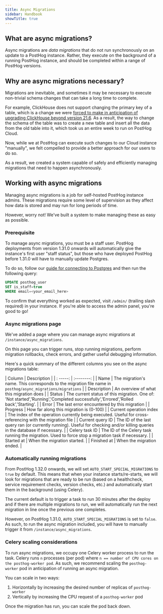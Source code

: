 ```yaml
---
title: Async Migrations
sidebar: Handbook
showTitle: true
---
```


## What are async migrations?

Async migrations are _data migrations_ that do not run synchronously on an update to a PostHog instance. Rather, they execute on the background of a running PostHog instance, and should be completed within a range of PostHog versions. 

## Why are async migrations necessary?

Migrations are inevitable, and sometimes it may be necessary to execute non-trivial schema changes that can take a long time to complete. 

For example, ClickHouse does not support changing the primary key of a table, which is a change we were [forced to make in anticipation of upgrading ClickHouse beyond version 21.6](https://github.com/PostHog/posthog/issues/5684). As a result, the way to change the schema of the table was to create a new table and insert all the data from the old table into it, which took us an entire week to run on PostHog Cloud.

Now, while we at PostHog can execute such changes to our Cloud instance "manually", we felt compelled to provide a better approach for our users to do so.

As a result, we created a system capable of safely and efficiently managing migrations that need to happen asynchronously.

## Working with async migrations

Managing async migrations is a job for self-hosted PostHog instance admins. These migrations require some level of supervision as they affect how data is stored and may run for long periods of time.

However, worry not! We've built a system to make managing these as easy as possible.

### Prerequisite

To manage async migrations, you must be a staff user. PostHog deployments from version 1.31.0 onwards will automatically give the instance's first user "staff status", but those who have deployed PostHog before 1.31.0 will have to manually update Postgres.

To do so, follow our [guide for connecting to Postgres](/docs/self-host/deploy/troubleshooting#how-do-i-connect-to-postgres) and then run the following query:

```sql
UPDATE posthog_user 
SET is_staff=true
WHERE email=<your_email_here>
```

To confirm that everything worked as expected, visit `/admin/` (trailing slash required) in your instance. If you're able to access the admin panel, you're good to go!

### Async migrations page

We've added a page where you can manage async migrations at `/instance/async_migrations`. 

On this page you can trigger runs, stop running migrations, perform migration rollbacks, check errors, and gather useful debugging information.

Here's a quick summary of the different columns you see on the async migrations table:

| Column | Description |
| : -----: | :--------: |
| Name     | The migration's name. This corresponds to the migration file name in `posthog/async_migrations/migrations` |
| Description | An overview of what this migration does |
| Status | The current status of this migration. One of: 'Not started','Running','Completed successfully','Errored','Rolled back','Starting'. |
| Error | The last error encountered by this migration |
| Progress | How far along this migration is (0-100) |
| Current operation index | The index of the operation currently being executed. Useful for cross-referencing with the migration file |
| Current query ID | The ID of the last query ran (or currently running). Useful for checking and/or killing queries in the database if necessary. |
| Celery task ID | The ID of the Celery task running the migration. Used to force stop a migration task if necessary. |
| Started at | When the migration started. |
| Finished at | When the migration ended. |

### Automatically running migrations

From PostHog 1.32.0 onwards, we will set `AUTO_START_SPECIAL_MIGRATIONS` to `true` by default. This means that when your instance starts/re-starts, we will look for migrations that are ready to be run (based on a healthcheck, service requirement checks, version checks, etc.) and automatically start them in the background (using Celery).

The current default is to trigger a task to run 30 minutes after the deploy and if there are multiple migrations to run, we will automatically run the next migration in line once the previous one completes.

However, on PostHog 1.31.0, `AUTO_START_SPECIAL_MIGRATIONS` is set to `false`. As such, to run the async migration included, you will have to manually trigger it from `/instance/async_migrations`.

### Celery scaling considerations

To run async migrations, we occupy one Celery worker process to run the task. Celery runs `n` processes (per pod) where `n == number of CPU cores on the posthog-worker pod`. As such, we recommend scaling the `posthog-worker` pod in anticipation of running an async migration.

You can scale in two ways:

1. Horizontally by increasing the desired number of replicas of `posthog-worker`
2. Vertically by increasing the CPU request of a `posthog-worker` pod 

Once the migration has run, you can scale the pod back down. 

